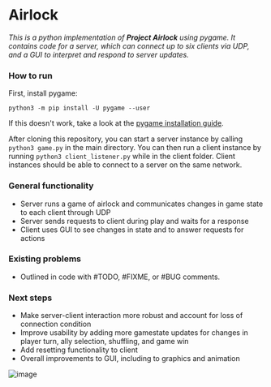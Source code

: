 # Airlock
*This is a python implementation of **Project Airlock** using pygame. It contains code for a server, which can connect up to six clients via UDP, and a GUI to interpret and respond to server updates.*

### How to run
First, install pygame:
```
python3 -m pip install -U pygame --user
```

If this doesn't work, take a look at the [pygame installation guide](https://www.pygame.org/wiki/GettingStarted).

After cloning this repository, you can start a server instance by calling `python3 game.py` in the main directory. You can then run a client instance by running `python3 client_listener.py` while in the client folder. Client instances should be able to connect to a server on the same network.

### General functionality
- Server runs a game of airlock and communicates changes in game state to each client through UDP
- Server sends requests to client during play and waits for a response
- Client uses GUI to see changes in state and to answer requests for actions

### Existing problems
- Outlined in code with #TODO, #FIXME, or #BUG comments.

### Next steps
- Make server-client interaction more robust and account for loss of connection condition
- Improve usability by adding more gamestate updates for changes in player turn, ally selection, shuffling, and game win
- Add resetting functionality to client
- Overall improvements to GUI, including to graphics and animation

![image](https://user-images.githubusercontent.com/22649301/40291431-0cac2eb2-5c93-11e8-8fc0-d0cce5154761.png)
